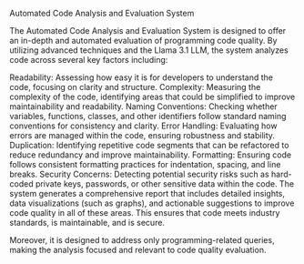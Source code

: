 Automated Code Analysis and Evaluation System

The Automated Code Analysis and Evaluation System is designed to offer an in-depth and automated evaluation of programming code quality. By utilizing advanced techniques and the Llama 3.1 LLM, the system analyzes code across several key factors including:

Readability: Assessing how easy it is for developers to understand the code, focusing on clarity and structure.
Complexity: Measuring the complexity of the code, identifying areas that could be simplified to improve maintainability and readability.
Naming Conventions: Checking whether variables, functions, classes, and other identifiers follow standard naming conventions for consistency and clarity.
Error Handling: Evaluating how errors are managed within the code, ensuring robustness and stability.
Duplication: Identifying repetitive code segments that can be refactored to reduce redundancy and improve maintainability.
Formatting: Ensuring code follows consistent formatting practices for indentation, spacing, and line breaks.
Security Concerns: Detecting potential security risks such as hard-coded private keys, passwords, or other sensitive data within the code.
The system generates a comprehensive report that includes detailed insights, data visualizations (such as graphs), and actionable suggestions to improve code quality in all of these areas. This ensures that code meets industry standards, is maintainable, and is secure.

Moreover, it is designed to address only programming-related queries, making the analysis focused and relevant to code quality evaluation.

